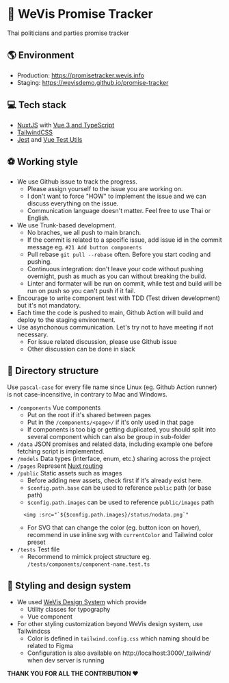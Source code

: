# 🤞 WeVis Promise Tracker

Thai politicians and parties promise tracker

## 🌎 Environment

- Production: https://promisetracker.wevis.info
- Staging: https://wevisdemo.github.io/promise-tracker

## 💻 Tech stack

- [NuxtJS](https://nuxt.com/) with [Vue 3 and TypeScript](https://vuejs.org/guide/typescript/overview.html)
- [TailwindCSS](https://tailwindcss.com/)
- [Jest](https://jestjs.io/) and [Vue Test Utils](https://v1.test-utils.vuejs.org/guides/#getting-started)

## ⚽ Working style

- We use Github issue to track the progress.
  - Please assign yourself to the issue you are working on.
  - I don't want to force "HOW" to implement the issue and we can discuss everything on the issue.
  - Communication language doesn't matter. Feel free to use Thai or English.
- We use Trunk-based development.
  - No braches, we all push to main branch.
  - If the commit is related to a specific issue, add issue id in the commit message eg. `#21 Add button components`
  - Pull rebase `git pull --rebase` often. Before you start coding and pushing.
  - Continuous integration: don't leave your code without pushing overnight, push as much as you can without breaking the build.
  - Linter and formater will be run on commit, while test and build will be run on push so you can't push if it fail.
- Encourage to write component test with TDD (Test driven development) but it's not mandatory.
- Each time the code is pushed to main, Github Action will build and deploy to the staging environment.
- Use asynchonous communication. Let's try not to have meeting if not necessary.
  - For issue related discussion, please use Github issue
  - Other discussion can be done in slack

## 📂 Directory structure

Use `pascal-case` for every file name since Linux (eg. Github Action runner) is not case-incensitive, in contrary to Mac and Windows.

- `/components` Vue components
  - Put on the root if it's shared between pages
  - Put in the `/components/<page>/` if it's only used in that page
  - If components is too big or getting duplicated, you should split into several component which can also be group in sub-folder
- `/data` JSON promises and related data, including example one before fetching script is implemented.
- `/models` Data types (interface, enum, etc.) sharing across the project
- `/pages` Represent [Nuxt routing](https://nuxtjs.org/docs/directory-structure/pages)
- `/public` Static assets such as images
  - Before adding new assets, check first if it's already exist here.
  - `$config.path.base` can be used to reference `public` path (or base path)
  - `$config.path.images` can be used to reference `public/images` path
  ```vue
    <img :src="`${$config.path.images}/status/nodata.png`"
  ```
  - For SVG that can change the color (eg. button icon on hover), recommend in use inline svg with `currentColor` and Tailwind color preset
- `/tests` Test file
  - Recommend to mimick project structure eg. `/tests/components/component-name.test.ts`

## 💅 Styling and design system

- We used [WeVis Design System](https://wevisdemo.github.io/design-systems/) which provide
  - Utility classes for typography
  - Vue component
- For other styling customization beyond WeVis design system, use Tailwindcss
  - Color is defined in `tailwind.config.css` which naming should be related to Figma
  - Configuration is also available on http://localhost:3000/\_tailwind/ when dev server is running

**THANK YOU FOR ALL THE CONTRIBUTION ❤️**
